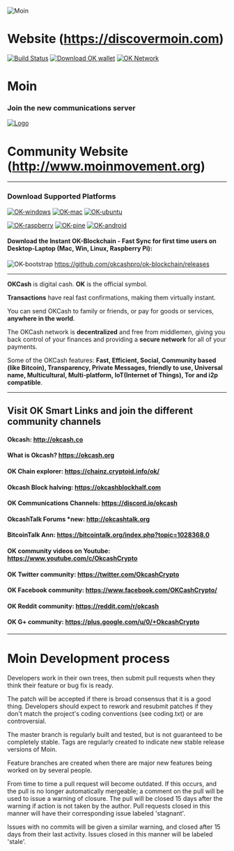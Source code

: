 ![Moin](https://discovermoin.com/images/logo.png)
# Website (https://discovermoin.com)
[![Build Status](https://travis-ci.org/okcashpro/okcash.svg?branch=master)](https://travis-ci.org/okcashpro/okcash) [![Download OK wallet](https://img.shields.io/badge/downloads-latest%20client-blue.svg)](https://github.com/okcashpro/okcash/releases/latest) [![OK Network](https://img.shields.io/badge/network%20status-stable-brightgreen.svg)](http://explorer.okcash.co)
# Moin

### Join the new communications server
<a href="https://discord.io/okcash">
    <img alt="Logo" src="https://discordapp.com/api/guilds/213747404745211904/widget.png?style=banner2">
  </a>

# Community Website (http://www.moinmovement.org)
-------------------

### Download Supported Platforms

[![OK-windows](http://i.imgur.com/kJIvcip.png)](https://okcash.org/#jf_download) [![OK-mac](http://i.imgur.com/eW5Hlpc.png)](https://okcash.org/#jf_download) [![OK-ubuntu](http://imgur.com/orQ2ta4.png)](https://okcash.org/#jf_download)

[![OK-raspberry](http://imgur.com/UJNvyax.png)](https://okcash.org/#jf_download)  [![OK-pine](http://imgur.com/bUpbcNL.png)](https://okcash.org/#jf_download) [![OK-android](http://i.imgur.com/Tx4q5Dc.png)](https://okcash.org/#jf_download)

#### Download the Instant OK-Blockchain - Fast Sync for first time users on Desktop-Laptop (Mac, Win, Linux, Raspberry Pi):
![OK-bootstrap](http://i.imgur.com/edwu0MM.png) https://github.com/okcashpro/ok-blockchain/releases

--------------------

**OKCash** is digital cash. **OK** is the official symbol.

**Transactions** have real fast confirmations, making them virtually instant.

You can send OKCash to family or friends, or pay for goods or services, **anywhere in the world**.

The OKCash network is **decentralized** and free from middlemen, giving you back control of your finances and providing a **secure network** for all of your payments.

Some of the OKCash features: **Fast, Efficient, Social, Community based (like Bitcoin), Transparency, Private Messages, friendly to use, Universal name, Multicultural, Multi-platform, IoT(Internet of Things), Tor and i2p compatible**.

--------------------

## Visit OK Smart Links and join the different community channels

#### Okcash:  http://okcash.co

#### What is Okcash?  https://okcash.org

#### OK Chain explorer:  https://chainz.cryptoid.info/ok/

#### Okcash Block halving:  https://okcashblockhalf.com

#### OK Communications Channels: https://discord.io/okcash

#### OkcashTalk Forums *new:  http://okcashtalk.org

#### BitcoinTalk Ann: https://bitcointalk.org/index.php?topic=1028368.0

#### OK community videos on Youtube: https://www.youtube.com/c/OkcashCrypto

#### OK Twitter community: https://twitter.com/OkcashCrypto

#### OK Facebook community: https://www.facebook.com/OKCashCrypto/

#### OK Reddit community: https://reddit.com/r/okcash

#### OK G+ community: https://plus.google.com/u/0/+OkcashCrypto

-------------------

# Moin Development process

Developers work in their own trees, then submit pull requests when they think their feature or bug fix is ready.

The patch will be accepted if there is broad consensus that it is a good thing. Developers should expect to rework and resubmit patches if they don't match the project's coding conventions (see coding.txt) or are controversial.

The master branch is regularly built and tested, but is not guaranteed to be completely stable. Tags are regularly created to indicate new stable release versions of Moin.

Feature branches are created when there are major new features being worked on by several people.

From time to time a pull request will become outdated. If this occurs, and the pull is no longer automatically mergeable; a comment on the pull will be used to issue a warning of closure. The pull will be closed 15 days after the warning if action is not taken by the author. Pull requests closed in this manner will have their corresponding issue labeled 'stagnant'.

Issues with no commits will be given a similar warning, and closed after 15 days from their last activity. Issues closed in this manner will be labeled 'stale'.
